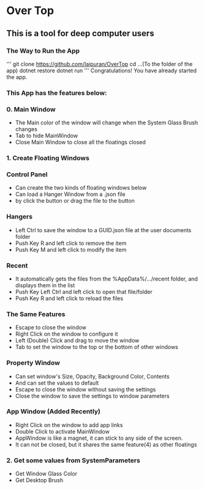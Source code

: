 # Over Top
## This is a tool for deep computer users
### The Way to Run the App
'''
git clone https://github.com/laipuran/OverTop
cd ...(To the folder of the app)
dotnet restore
dotnet run
'''
Congratulations! You have already started the app.
### This App has the features below:
### 0. Main Window
- The Main color of the window will change when the System Glass Brush changes
- Tab to hide MainWindow
- Close Main Window to close all the floatings closed
### 1. Create Floating Windows
### Control Panel
- Can create the two kinds of floating windows below
- Can load a Hanger Window from a .json file
- by click the button or drag the file to the button
### Hangers
- Left Ctrl to save the window to a GUID.json file at the user documents folder
- Push Key R and left click to remove the item
- Push Key M and left click to modify the item
### Recent
- It automatically gets the files from the %AppData%/.../recent folder, and displays them in the list
- Push Key Left Ctrl and left click to open that file/folder
- Push Key R and left click to reload the files
### The Same Features
- Escape to close the window
- Right Click on the window to configure it
- Left (Double) Click and drag to move the window
- Tab to set the window to the top or the bottom of other windows
### Property Window
- Can set window's Size, Opacity, Background Color, Contents
- And can set the values to default
- Escape to close the window without saving the settings
- Close the window to save the settings to window parameters
### App Window (Added Recently)
- Right Click on the window to add app links
- Double Click to activate MainWindow
- AppWindow is like a magnet, it can stick to any side of the screen.
- It can not be closed, but it shares the same feature(4) as other floatings
### 2. Get some values from SystemParameters
- Get Window Glass Color
- Get Desktop Brush